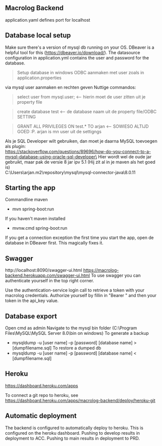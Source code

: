 ## Macrolog Backend

application.yaml defines port for localhost

## Database local setup
Make sure there's a version of mysql db running on your OS. 
DBeaver is a helpful tool for this (https://dbeaver.io/download/).
The datasource configuration in application.yml contains the user and password for the database.

> Setup database
 in windows ODBC aanmaken met user zoals in application.properties
 
 via mysql user aanmaken en rechten geven
 Nuttige commandos:
 > select user from mysql.user; <-- hierin moet de user zitten uit je property file

 > create database test <-- de database naam uit de property file/ODBC SETTING
 
 > GRANT ALL PRIVILEGES ON test.* TO arjan <-- SOWIESO ALTIJD GOED :P. arjan is mn user uit de settigngs
 
 
 Als je SQL Developer wilt gebruiken, dan moet je daarna MySQL toevoegen als plugin:\
 https://stackoverflow.com/questions/89696/how-do-you-connect-to-a-mysql-database-using-oracle-sql-developer\
Hier wordt wel de oude jar gebruikt, maar pak de versie 8 jar ipv 5.1 (Hij zit al in je maven als het goed is)\
C:\Users\arjan\.m2\repository\mysql\mysql-connector-java\8.0.11


## Starting the app
Commandline maven
- mvn spring-boot:run

If you haven't maven installed
- mvnw.cmd spring-boot:run

If you get a connection exception the first time you start the app, open de database in DBeaver first.
This magically fixes it.


## Swagger
http://localhost:8090/swagger-ui.html
https://macrolog-backend.herokuapp.com/swagger-ui.html
To use swagger you can authenticate yourself in the top right corner.

Use the authentication-service login call to retrieve a token with your macrolog credentials.
Authorize yourself by fillin in "Bearer " and then your token in the api_key value. 


## Database export
Open cmd as admin
Navigate to the mysql bin folder (C:\Program Files\MySQL\MySQL Server 8.0\bin on windows)
To generate a backup
- mysqldump -u [user name] –p [password] [database name] > [dumpfilename.sql]
To restore a dumped db
- mysqldump -u [user name] -p [password] [database name] < [dumpfilename.sql]


## Heroku
https://dashboard.heroku.com/apps

To connect a git repo to heroku, 
see https://dashboard.heroku.com/apps/macrolog-backend/deploy/heroku-git 


## Automatic deployment
The backend is configured to automatically deploy to heroku. 
This is configured on the heroku dashboard. 
Pushing to develop results in deployment to ACC.
Pushing to main results in deployment to PRD.




